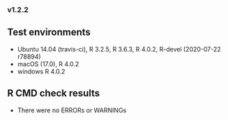 
### v1.2.2

## Test environments

- Ubuntu 14.04 (travis-ci), R 3.2.5, R 3.6.3, R 4.0.2, R-devel (2020-07-22
  r78894)
- macOS (17.0), R 4.0.2
- windows R 4.0.2

## R CMD check results

- There were no ERRORs or WARNINGs
